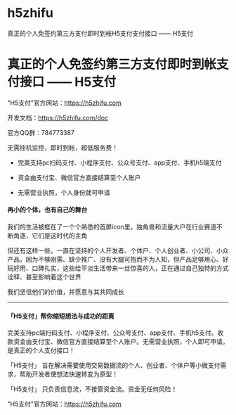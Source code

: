 # h5zhifu
真正的个人免签约第三方支付即时到帐H5支付支付接口 —— H5支付

# 真正的个人免签约第三方支付即时到帐支付接口 —— H5支付

"H5支付"官方网站：https://h5zhifu.com

开发文档：https://h5zhifu.com/doc

官方QQ群：784773387

无需挂机监控，即时到帐，超低服务费！

* 完美支持pc扫码支付、小程序支付、公众号支付、app支付、手机h5端支付

* 资金由支付宝、微信官方直接结算至个人账户

* 无需营业执照，个人身份就可申请


#### **再小的个体，也有自己的舞台**

我们的生活被框在了一个个熟悉的首屏icon里，独角兽和流量大户在行业赛道不断角逐，它们是这时代的主角

但还有这样一些，一直在坚持的个人开发者、个体户、个人创业者、小公司、小众产品，因为不够刚需、缺少推广、没有大腿可抱而不为人知，但产品足够用心、好玩好用、口碑扎实，这些给平淡生活带来一丝惊喜的人，正在通过自己独特的方式诠释、甚至影响着这个世界

我们坚信他们的价值，并愿意与其共同成长

***

#### **「H5支付」帮你缩短想法与成功的距离**

完美支持pc端扫码支付、小程序支付、公众号支付、app支付、手机h5支付。收款资金由支付宝、微信官方直接结算至个人账户。无需营业执照，个人即可申请。是真正的个人支付接口！

「H5支付」 旨在解决需要使用交易数据流的个人、创业者、个体户等小微支付需求，帮助开发者使想法快速转变为原型！

「H5支付」 只负责信息流，不接管资金流。资金无任何风险！

"H5支付"官方网站：https://h5zhifu.com
